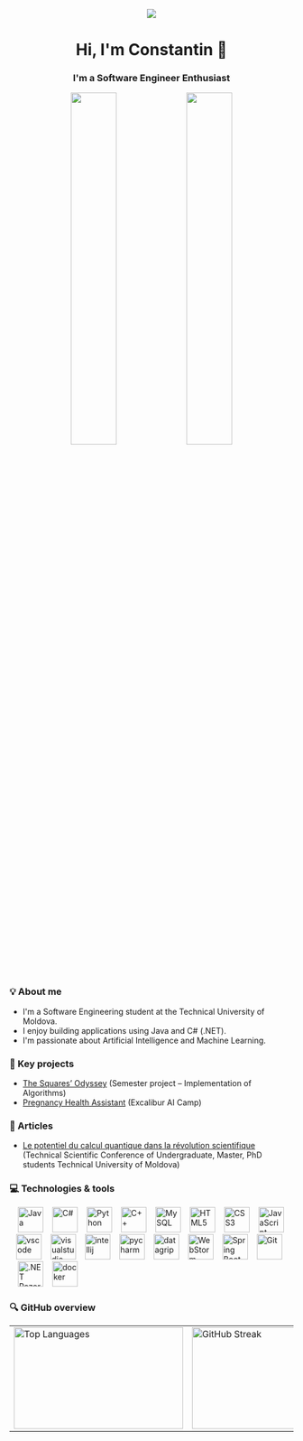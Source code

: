 <p align="center">
  <img src="https://capsule-render.vercel.app/api?type=waving&color=gradient&text=Hello!&textColor=333333&height=100&section=header"/>
</p>

<div align="center">
  <span>
    <h1>Hi, I'm Constantin 👋</h1>
    <h3>I'm a Software Engineer Enthusiast</h3>
  </span>
</div>

<div align="center">
  <img width="40%" src="http://github-profile-summary-cards.vercel.app/api/cards/repos-per-language?username=Constantin-Stamate"/>
  <img width="40%" src="http://github-profile-summary-cards.vercel.app/api/cards/stats?username=Constantin-Stamate"/>
</div>

### 💡 About me

- I'm a Software Engineering student at the Technical University of Moldova.
- I enjoy building applications using Java and C# (.NET).
- I'm passionate about Artificial Intelligence and Machine Learning.

### 💼 Key projects

- <a href="https://github.com/Constantin-Stamate/TheSquaresOdyssey">The Squares’ Odyssey</a> (Semester project – Implementation of Algorithms)
- <a href="https://github.com/Constantin-Stamate/PregnancyHealthAssistant">Pregnancy Health Assistant</a> (Excalibur AI Camp)

### 📑 Articles

- <a href="https://drive.google.com/file/d/1_412fyfyVytqgD0meDupaqBw8yB4iOPn/view?usp=drive_link">Le potentiel du calcul quantique dans la révolution scientifique</a> (Technical Scientific Conference of Undergraduate, Master, PhD students
Technical University of Moldova)

### 💻 Technologies & tools

<p align="left">
    <img src="https://cdn.jsdelivr.net/gh/devicons/devicon/icons/java/java-original.svg"
      alt="Java" width="45" height="45" style="margin-left: 15px;"/>
    <img src="https://cdn.jsdelivr.net/gh/devicons/devicon/icons/csharp/csharp-original.svg"
      alt="C#" width="45" height="45" style="margin-left: 12px;"/>
    <img src="https://cdn.jsdelivr.net/gh/devicons/devicon/icons/python/python-original.svg"
      alt="Python" width="45" height="45" style="margin-left: 12px;"/>
    <img src="https://cdn.jsdelivr.net/gh/devicons/devicon/icons/cplusplus/cplusplus-original.svg"
      alt="C++" width="45" height="45" style="margin-left: 12px;"/>
    <img src="https://cdn.jsdelivr.net/gh/devicons/devicon/icons/mysql/mysql-original.svg" 
      alt="MySQL" width="45" height="45" style="margin-left: 12px;"/>
    <img src="https://cdn.jsdelivr.net/gh/devicons/devicon/icons/html5/html5-original.svg"
      alt="HTML5" width="45" height="45" style="margin-left: 12px;"/>
    <img src="https://cdn.jsdelivr.net/gh/devicons/devicon/icons/css3/css3-original.svg"
      alt="CSS3" width="45" height="45" style="margin-left: 12px;"/>
    <img src="https://cdn.jsdelivr.net/gh/devicons/devicon/icons/javascript/javascript-original.svg"
      alt="JavaScript" width="45" height="45" style="margin-left: 12px;"/>
    <img src="https://cdn.jsdelivr.net/gh/devicons/devicon/icons/vscode/vscode-original.svg"
      alt="vscode" width="45" height="45" style="margin-left: 12px;"/>
    <img src="https://cdn.jsdelivr.net/gh/devicons/devicon/icons/visualstudio/visualstudio-plain.svg"
      alt="visualstudio" width="45" height="45" style="margin-left: 12px;"/>
    <img src="https://cdn.jsdelivr.net/gh/devicons/devicon/icons/intellij/intellij-original.svg"
      alt="intellij" width="45" height="45" style="margin-left: 12px;"/>
    <img src="https://cdn.jsdelivr.net/gh/devicons/devicon/icons/pycharm/pycharm-original.svg"
      alt="pycharm" width="45" height="45" style="margin-left: 12px;"/>
    <img src="https://resources.jetbrains.com/storage/products/datagrip/img/meta/datagrip_logo_300x300.png"
      alt="datagrip" width="45" height="45" style="margin-left: 12px;"/>
    <img src="https://resources.jetbrains.com/storage/products/webstorm/img/meta/webstorm_logo_300x300.png"
      alt="WebStorm" width="45" height="45" style="margin-left: 12px;"/>
    <img src="https://cdn.jsdelivr.net/gh/devicons/devicon/icons/spring/spring-original.svg"
      alt="Spring Boot" width="45" height="45" style="margin-left: 12px;"/>
    <img src="https://cdn.jsdelivr.net/gh/devicons/devicon/icons/git/git-original.svg"
      alt="Git" width="45" height="45" style="margin-left: 12px;"/>
    <img src="https://cdn.jsdelivr.net/gh/devicons/devicon/icons/dot-net/dot-net-original.svg"
      alt=".NET Razor" width="45" height="45" style="margin-left: 15px;"/>
    <img src="https://cdn.jsdelivr.net/gh/devicons/devicon/icons/docker/docker-original.svg"
      alt="docker" width="45" height="45" style="margin-left: 12px;"/>
</p>

### 🔍 GitHub overview

<table align="center">
  <tr>
    <td>
      <img src="https://github-readme-stats.vercel.app/api/top-langs?username=Constantin-Stamate&show_icons=true&locale=en&layout=compact" 
           alt="Top Languages" height="180" width="300"/>
    </td>
    <td>
      <img src="https://github-readme-streak-stats.herokuapp.com/?user=Constantin-Stamate&" 
           alt="GitHub Streak" height="180" width="420"/>
    </td>
  </tr>
</table>